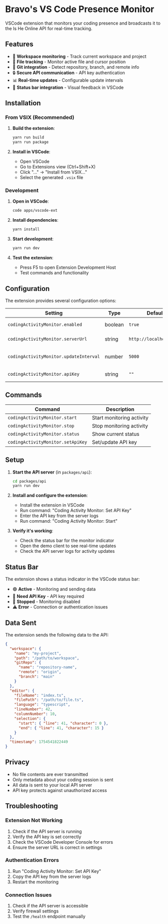 # Bravo's VS Code Presence Monitor

VSCode extension that monitors your coding presence and broadcasts it to the Is He Online API for real-time tracking.

## Features

- 📂 **Workspace monitoring** - Track current workspace and project
- 📄 **File tracking** - Monitor active file and cursor position
- 🌿 **Git integration** - Detect repository, branch, and remote info
- 🔒 **Secure API communication** - API key authentication
- 📊 **Real-time updates** - Configurable update intervals
- 🎯 **Status bar integration** - Visual feedback in VSCode

## Installation

### From VSIX (Recommended)
1. **Build the extension**:
   ```bash
   yarn run build
   yarn run package
   ```

2. **Install in VSCode**:
   - Open VSCode
   - Go to Extensions view (Ctrl+Shift+X)
   - Click "..." → "Install from VSIX..."
   - Select the generated `.vsix` file

### Development
1. **Open in VSCode**:
   ```bash
   code apps/vscode-ext
   ```

2. **Install dependencies**:
   ```bash
   yarn install
   ```

3. **Start development**:
   ```bash
   yarn run dev
   ```

4. **Test the extension**:
   - Press F5 to open Extension Development Host
   - Test commands and functionality

## Configuration

The extension provides several configuration options:

| Setting | Type | Default | Description |
|---------|------|---------|-------------|
| `codingActivityMonitor.enabled` | boolean | `true` | Enable/disable the extension |
| `codingActivityMonitor.serverUrl` | string | `http://localhost:3000` | API server URL |
| `codingActivityMonitor.updateInterval` | number | `5000` | Update interval in milliseconds |
| `codingActivityMonitor.apiKey` | string | `""` | API key for authentication |

## Commands

| Command | Description |
|---------|-------------|
| `codingActivityMonitor.start` | Start monitoring activity |
| `codingActivityMonitor.stop` | Stop monitoring activity |
| `codingActivityMonitor.status` | Show current status |
| `codingActivityMonitor.setApiKey` | Set/update API key |

## Setup

1. **Start the API server** (in `packages/api`):
   ```bash
   cd packages/api
   yarn run dev
   ```

2. **Install and configure the extension**:
   - Install the extension in VSCode
   - Run command: "Coding Activity Monitor: Set API Key"
   - Enter the API key from the server logs
   - Run command: "Coding Activity Monitor: Start"

3. **Verify it's working**:
   - Check the status bar for the monitor indicator
   - Open the demo client to see real-time updates
   - Check the API server logs for activity updates

## Status Bar

The extension shows a status indicator in the VSCode status bar:

- 🟢 **Active** - Monitoring and sending data
- 🔑 **Need API Key** - API key required
- 🔴 **Stopped** - Monitoring disabled
- ⚠️ **Error** - Connection or authentication issues

## Data Sent

The extension sends the following data to the API:

```json
{
  "workspace": {
    "name": "my-project",
    "path": "/path/to/workspace",
    "gitRepo": {
      "name": "repository-name",
      "remote": "origin",
      "branch": "main"
    }
  },
  "editor": {
    "fileName": "index.ts",
    "filePath": "/path/to/file.ts",
    "language": "typescript",
    "lineNumber": 42,
    "columnNumber": 10,
    "selection": {
      "start": { "line": 41, "character": 0 },
      "end": { "line": 41, "character": 15 }
    }
  },
  "timestamp": 1754541822449
}
```

## Privacy

- No file contents are ever transmitted
- Only metadata about your coding session is sent
- All data is sent to your local API server
- API key protects against unauthorized access

## Troubleshooting

### Extension Not Working
1. Check if the API server is running
2. Verify the API key is set correctly
3. Check the VSCode Developer Console for errors
4. Ensure the server URL is correct in settings

### Authentication Errors
1. Run "Coding Activity Monitor: Set API Key"
2. Copy the API key from the server logs
3. Restart the monitoring

### Connection Issues
1. Check if the API server is accessible
2. Verify firewall settings
3. Test the `/health` endpoint manually